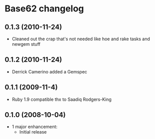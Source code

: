 # Base62 changelog

## 0.1.3 (2010-11-24)

* Cleaned out the crap that's not needed like hoe and rake tasks and newgem stuff

## 0.1.2 (2010-11-24)

* Derrick Camerino added a Gemspec

## 0.1.1 (2009-11-4)

* Ruby 1.9 compatible thx to Saadiq Rodgers-King

## 0.1.0 (2008-10-04)

* 1 major enhancement:
  * Initial release
